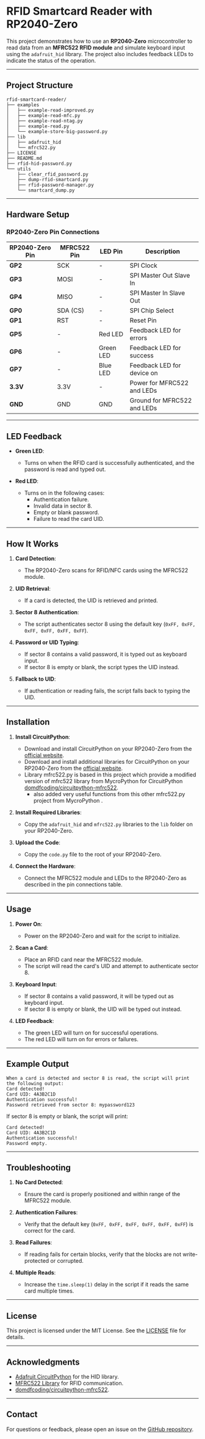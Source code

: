 # RFID Smartcard Reader with RP2040-Zero

This project demonstrates how to use an **RP2040-Zero** microcontroller to read data from an **MFRC522 RFID module** and simulate keyboard input using the `adafruit_hid` library. The project also includes feedback LEDs to indicate the status of the operation.

---

## **Project Structure**
```
rfid-smartcard-reader/
├── examples
│   ├── example-read-improved.py
│   ├── example-read-mfc.py
│   ├── example-read-ntag.py
│   ├── example-read.py
│   └── example-store-big-password.py
├── lib
│   ├── adafruit_hid
│   └── mfrc522.py
├── LICENSE
├── README.md
├── rfid-hid-password.py
└── utils
    ├── clear_rfid_password.py
    ├── dump-rfid-smartcard.py
    ├── rfid-password-manager.py
    └── smartcard_dump.py

```


---

## **Hardware Setup**

### **RP2040-Zero Pin Connections**

| RP2040-Zero Pin | MFRC522 Pin | LED Pin       | Description                     |
|-----------------|-------------|---------------|---------------------------------|
| **GP2**         | SCK         | -             | SPI Clock                       |
| **GP3**         | MOSI        | -             | SPI Master Out Slave In         |
| **GP4**         | MISO        | -             | SPI Master In Slave Out         |
| **GP0**         | SDA (CS)    | -             | SPI Chip Select                 |
| **GP1**         | RST         | -             | Reset Pin                       |
| **GP5**         | -           | Red LED       | Feedback LED for errors         |
| **GP6**         | -           | Green LED     | Feedback LED for success        |
| **GP7**         | -           | Blue LED      | Feedback LED for device on      |
| **3.3V**        | 3.3V        | -             | Power for MFRC522 and LEDs      |
| **GND**         | GND         | GND           | Ground for MFRC522 and LEDs     |

---

## **LED Feedback**

- **Green LED**:
  - Turns on when the RFID card is successfully authenticated, and the password is read and typed out.

- **Red LED**:
  - Turns on in the following cases:
    - Authentication failure.
    - Invalid data in sector 8.
    - Empty or blank password.
    - Failure to read the card UID.

---

## **How It Works**

1. **Card Detection**:
   - The RP2040-Zero scans for RFID/NFC cards using the MFRC522 module.

2. **UID Retrieval**:
   - If a card is detected, the UID is retrieved and printed.

3. **Sector 8 Authentication**:
   - The script authenticates sector 8 using the default key (`0xFF, 0xFF, 0xFF, 0xFF, 0xFF, 0xFF`).

4. **Password or UID Typing**:
   - If sector 8 contains a valid password, it is typed out as keyboard input.
   - If sector 8 is empty or blank, the script types the UID instead.

5. **Fallback to UID**:
   - If authentication or reading fails, the script falls back to typing the UID.

---

## **Installation**

1. **Install CircuitPython**:
   - Download and install CircuitPython on your RP2040-Zero from the [official website](https://circuitpython.org/board/waveshare_rp2040_zero/).
   - Download and install additional libraries for CircuitPython on your RP2040-Zero from the [official website](https://circuitpython.org/libraries).
   - Library mfrc522.py is based in this project which provide a modified version of mfrc522 library from MycroPython for CircuitPython [domdfcoding/circuitpython-mfrc522](https://github.com/domdfcoding/circuitpython-mfrc522/blob/master/mfrc522.py).
     - also added very useful functions from this other mfrc522.py project from MycroPython []().

2. **Install Required Libraries**:
   - Copy the `adafruit_hid` and `mfrc522.py` libraries to the `lib` folder on your RP2040-Zero.

3. **Upload the Code**:
   - Copy the `code.py` file to the root of your RP2040-Zero.

4. **Connect the Hardware**:
   - Connect the MFRC522 module and LEDs to the RP2040-Zero as described in the pin connections table.

---

## **Usage**

1. **Power On**:
   - Power on the RP2040-Zero and wait for the script to initialize.

2. **Scan a Card**:
   - Place an RFID card near the MFRC522 module.
   - The script will read the card's UID and attempt to authenticate sector 8.

3. **Keyboard Input**:
   - If sector 8 contains a valid password, it will be typed out as keyboard input.
   - If sector 8 is empty or blank, the UID will be typed out instead.

4. **LED Feedback**:
   - The green LED will turn on for successful operations.
   - The red LED will turn on for errors or failures.

---

## **Example Output**
```
When a card is detected and sector 8 is read, the script will print the following output:
Card detected!
Card UID: 4A3B2C1D
Authentication successful!
Password retrieved from sector 8: mypassword123
```

If sector 8 is empty or blank, the script will print:
```
Card detected!
Card UID: 4A3B2C1D
Authentication successful!
Password empty.
```

---

## **Troubleshooting**

1. **No Card Detected**:
   - Ensure the card is properly positioned and within range of the MFRC522 module.

2. **Authentication Failures**:
   - Verify that the default key (`0xFF, 0xFF, 0xFF, 0xFF, 0xFF, 0xFF`) is correct for the card.

3. **Read Failures**:
   - If reading fails for certain blocks, verify that the blocks are not write-protected or corrupted.

4. **Multiple Reads**:
   - Increase the `time.sleep(1)` delay in the script if it reads the same card multiple times.

---

## **License**

This project is licensed under the MIT License. See the [LICENSE](LICENSE) file for details.

---

## **Acknowledgments**

- [Adafruit CircuitPython](https://circuitpython.org/) for the HID library.
- [MFRC522 Library](https://github.com/wendlers/micropython-mfrc522) for RFID communication.
- [domdfcoding/circuitpython-mfrc522](https://github.com/domdfcoding/circuitpython-mfrc522).

---

## **Contact**

For questions or feedback, please open an issue on the [GitHub repository](https://github.com/geekinsanemx/rfid-hid-password).
